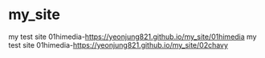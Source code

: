 # my_site
my test site
01himedia-https://yeonjung821.github.io/my_site/01himedia
my test site
01himedia-https://yeonjung821.github.io/my_site/02chavy
